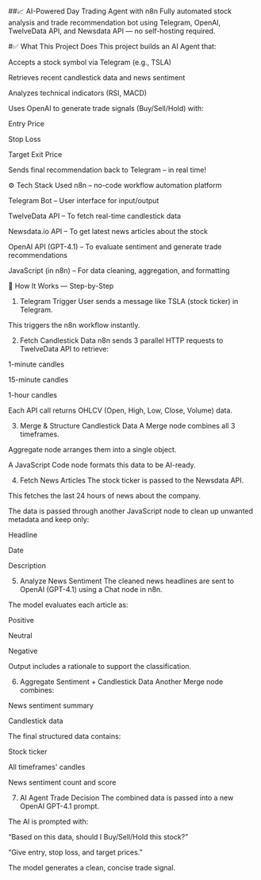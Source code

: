##📈 AI-Powered Day Trading Agent with n8n
Fully automated stock analysis and trade recommendation bot using Telegram, OpenAI, TwelveData API, and Newsdata API — no self-hosting required.

#✅ What This Project Does
This project builds an AI Agent that:

Accepts a stock symbol via Telegram (e.g., TSLA)

Retrieves recent candlestick data and news sentiment

Analyzes technical indicators (RSI, MACD)

Uses OpenAI to generate trade signals (Buy/Sell/Hold) with:

Entry Price

Stop Loss

Target Exit Price

Sends final recommendation back to Telegram – in real time!

⚙️ Tech Stack Used
n8n – no-code workflow automation platform

Telegram Bot – User interface for input/output

TwelveData API – To fetch real-time candlestick data

Newsdata.io API – To get latest news articles about the stock

OpenAI API (GPT-4.1) – To evaluate sentiment and generate trade recommendations

JavaScript (in n8n) – For data cleaning, aggregation, and formatting

🧠 How It Works — Step-by-Step
1. Telegram Trigger
User sends a message like TSLA (stock ticker) in Telegram.

This triggers the n8n workflow instantly.

2. Fetch Candlestick Data
n8n sends 3 parallel HTTP requests to TwelveData API to retrieve:

1-minute candles

15-minute candles

1-hour candles

Each API call returns OHLCV (Open, High, Low, Close, Volume) data.

3. Merge & Structure Candlestick Data
A Merge node combines all 3 timeframes.

Aggregate node arranges them into a single object.

A JavaScript Code node formats this data to be AI-ready.

4. Fetch News Articles
The stock ticker is passed to the Newsdata API.

This fetches the last 24 hours of news about the company.

The data is passed through another JavaScript node to clean up unwanted metadata and keep only:

Headline

Date

Description

5. Analyze News Sentiment
The cleaned news headlines are sent to OpenAI (GPT-4.1) using a Chat node in n8n.

The model evaluates each article as:

Positive

Neutral

Negative

Output includes a rationale to support the classification.

6. Aggregate Sentiment + Candlestick Data
Another Merge node combines:

News sentiment summary

Candlestick data

The final structured data contains:

Stock ticker

All timeframes' candles

News sentiment count and score

7. AI Agent Trade Decision
The combined data is passed into a new OpenAI GPT-4.1 prompt.

The AI is prompted with:

“Based on this data, should I Buy/Sell/Hold this stock?”

“Give entry, stop loss, and target prices.”

The model generates a clean, concise trade signal.


